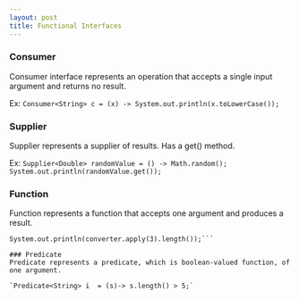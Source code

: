 ```yaml
---
layout: post
title: Functional Interfaces
---
```


### Consumer
Consumer interface represents an operation that accepts a single input argument and returns no result.

Ex: `Consumer<String> c = (x) -> System.out.println(x.toLowerCase());`

### Supplier
Supplier represents a supplier of results. Has a get() method.

Ex: ```Supplier<Double> randomValue = () -> Math.random();
System.out.println(randomValue.get());```

### Function
Function represents a function that accepts one argument and produces a result.

```Function<Integer,String> converter = (i)-> Integer.toString(i);
System.out.println(converter.apply(3).length());```

### Predicate
Predicate represents a predicate, which is boolean-valued function, of one argument.

`Predicate<String> i  = (s)-> s.length() > 5;`
